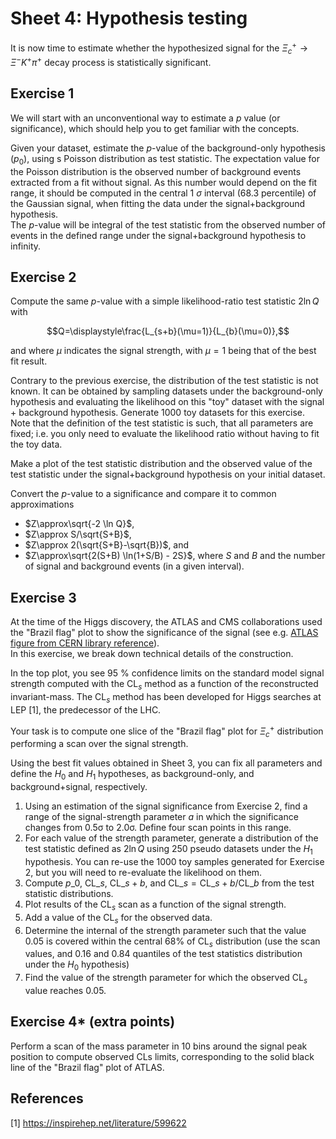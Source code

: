 # Sheet 4: Hypothesis testing

It is now time to estimate whether the hypothesized signal for the $\Xi_c^+ \rightarrow \Xi^- K^+ \pi^+$ decay process is statistically significant.

## Exercise 1

We will start with an unconventional way to estimate a $p$ value (or significance), which should help you to get familiar with the concepts.

Given your dataset, estimate the $p$-value of the background-only hypothesis ($p_0$), using s Poisson distribution as test statistic.
The expectation value for the Poisson distribution is the observed number of background events extracted from a fit without signal.
As this number would depend on the fit range, it should be computed in the central 1 $\sigma$ interval (68.3 percentile) of the Gaussian signal,
when fitting the data under the signal+background hypothesis.<br>
The $p$-value will be integral of the test statistic from the observed number of events in the defined range under the signal+background hypothesis to infinity.

## Exercise 2

Compute the same $p$-value with a simple likelihood-ratio test statistic $2\ln Q$ with

$$Q=\displaystyle\frac{L_{s+b}(\mu=1)}{L_{b}(\mu=0)},$$

and where $\mu$ indicates the signal strength, with $\mu=1$ being that of the best fit result.

Contrary to the previous exercise, the distribution of the test statistic is not known.
It can be obtained by sampling datasets under the background-only hypothesis and evaluating the likelihood on this "toy" dataset with the signal + background hypothesis.
Generate 1000 toy datasets for this exercise.
Note that the definition of the test statistic is such, that all parameters are fixed; i.e. you only need to evaluate the likelihood ratio without having to fit the toy data.

Make a plot of the test statistic distribution and the observed value of the test statistic under the signal+background hypothesis on your initial dataset.

Convert the $p$-value to a significance and compare it to common approximations

- $Z\approx\sqrt{-2 \ln Q}$,
- $Z\approx S/\sqrt{S+B}$,
- $Z\approx 2(\sqrt{S+B}-\sqrt{B})$, and
- $Z\approx\sqrt{2(S+B) \ln(1+S/B) - 2S}$, where $S$ and $B$ and the number of signal and background events (in a given interval).

## Exercise 3

At the time of the Higgs discovery, the ATLAS and CMS collaborations used the "Brazil flag" plot to show the significance of the signal
(see e.g. [ATLAS figure from CERN library reference](https://cds.cern.ch/record/1471031/files/CombinedResults.png)). <br>
In this exercise, we break down technical details of the construction.

In the top plot, you see 95 % confidence limits on the standard model signal strength computed
with the $\mathrm{CL}_s$ method as a function of the reconstructed invariant-mass.
The $\mathrm{CL}_s$ method has been developed for Higgs searches at LEP [1], the predecessor of the LHC.

Your task is to compute one slice of the "Brazil flag" plot for $\Xi_c^+$ distribution performing a scan over the signal strength.

Using the best fit values obtained in Sheet 3, you can fix all parameters and define the $H_0$ and $H_1$ hypotheses, as background-only,
and background+signal, respectively.

1. Using an estimation of the signal significance from Exercise 2, find a range of the signal-strength parameter $a$ in which the significance changes from 0.5σ to 2.0σ. Define four scan points in this range.
2. For each value of the strength parameter, generate a distribution of the test statistic defined as $2\ln Q$ using 250 pseudo datasets under the $H_1$ hypothesis. You can re-use the 1000 toy samples generated for Exercise 2, but you will need to re-evaluate the likelihood on them.
3. Compute $p\_0$, $\mathrm{CL}\_s$, $\mathrm{CL}\_{s+b}$, and $\mathrm{CL}\_s = \mathrm{CL}\_{s+b}/\mathrm{CL}\_b$ from the test statistic distributions.
4. Plot results of the $\mathrm{CL}_{s}$ scan as a function of the signal strength.
5. Add a value of the $\mathrm{CL}_{s}$ for the observed data.
6. Determine the internal of the strength parameter such that the value $0.05$ is covered within the central 68% of $\mathrm{CL}_{s}$ distribution (use the scan values, and $0.16$ and $0.84$ quantiles of the test statistics distribution under the $H_0$ hypothesis)
7. Find the value of the strength parameter for which the observed $\mathrm{CL}_{s}$ value reaches 0.05.

## Exercise 4* (extra points)

Perform a scan of the mass parameter in 10 bins around the signal peak position to compute observed CLs limits, corresponding to the solid black line of the "Brazil flag" plot of ATLAS.

## References

[1] <https://inspirehep.net/literature/599622>
